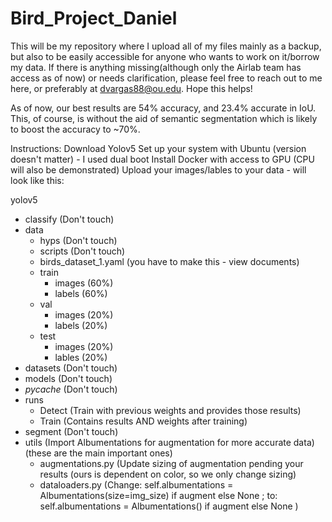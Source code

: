 # Bird_Project_Daniel
This will be my repository where I upload all of my files mainly as a backup, but also to be easily accessible for anyone who wants to work on it/borrow my data. If there is anything missing(although only the Airlab team has access as of now) or needs clarification, please feel free to reach out to me here, or preferably at dvargas88@ou.edu. Hope this helps!

As of now, our best results are 54% accuracy, and 23.4% accurate in IoU. This, of course, is without the aid of semantic segmentation which is likely to boost the accuracy to ~70%.

Instructions: 
Download Yolov5
Set up your system with Ubuntu (version doesn't matter) - I used dual boot
Install Docker with access to GPU (CPU will also be demonstrated)
Upload your images/lables to your data - will look like this:

yolov5
  - classify (Don't touch)
  - data
      - hyps (Don't touch)
      - scripts (Don't touch)
      - birds_dataset_1.yaml (you have to make this - view documents)
      - train
          - images (60%)
          - labels (60%)
      - val
          - images (20%)
          - labels (20%)
      - test
          - images (20%)
          - lables (20%)
  - datasets (Don't touch)
  - models (Don't touch)
  - _pycache_ (Don't touch)
  - runs
      - Detect (Train with previous weights and provides those results)
      - Train (Contains results AND weights after training)
  - segment (Don't touch)
  - utils (Import Albumentations for augmentation for more accurate data) (these are the main important ones)
      - augmentations.py (Update sizing of augmentation pending your results (ours is dependent on color, so we only change sizing)
      - dataloaders.py (Change: self.albumentations = Albumentations(size=img_size) if augment else None ; to: self.albumentations = Albumentations() if augment else None )
